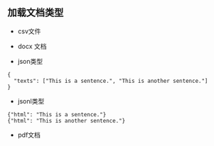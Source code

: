 ## 加载文档类型
- csv文件


- docx 文档
  
- json类型

```
{
  "texts": ["This is a sentence.", "This is another sentence."]
}
```
- jsonl类型

```
{"html": "This is a sentence."}
{"html": "This is another sentence."}
``` 
- pdf文档